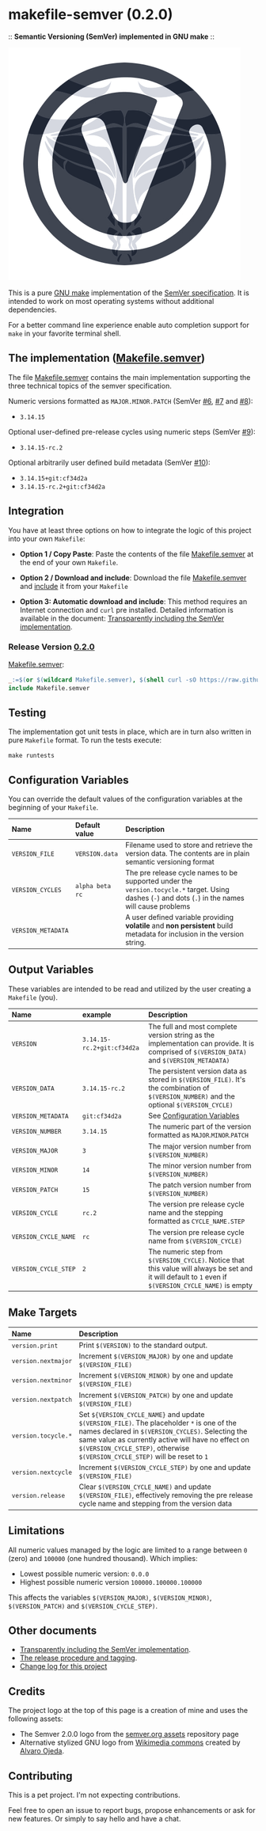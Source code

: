 # makefile-semver (0.2.0)

:: **Semantic Versioning (SemVer) implemented in GNU make** ::

![makefile-semver](./support/assets/makefile-semver-logo.png "makefile-semver logo")

This is a pure [GNU make](https://www.gnu.org/software/make/manual/) implementation of the [SemVer specification](https://semver.org/). It is intended to work on most operating systems without additional dependencies.

For a better command line experience enable auto completion support for `make` in your favorite terminal shell.

## The implementation ([Makefile.semver](./Makefile.semver))

The file [Makefile.semver](./Makefile.semver) contains the main implementation supporting the three technical topics of the semver specification.

Numeric versions formatted as `MAJOR.MINOR.PATCH` (SemVer [#6](https://semver.org/#spec-item-6), [#7](https://semver.org/#spec-item-7) and [#8](https://semver.org/#spec-item-8)):

- `3.14.15`

Optional user-defined pre-release cycles using numeric steps (SemVer [#9](https://semver.org/#spec-item-9)):

- `3.14.15-rc.2`

 Optional arbitrarily user defined build metadata (SemVer [#10](https://semver.org/#spec-item-10)):

- `3.14.15+git:cf34d2a`
- `3.14.15-rc.2+git:cf34d2a`

## Integration

You have at least three options on how to integrate the logic of this project into your own `Makefile`:

- **Option 1 / Copy Paste**: Paste the contents of the file [Makefile.semver](./Makefile.semver) at the end of your own `Makefile`.

- **Option 2 / Download and include**: Download the file [Makefile.semver](./Makefile.semver) and [include](https://www.gnu.org/software/make/manual/html_node/Include.html) it from your `Makefile`

- **Option 3: Automatic download and include**: This method requires an Internet connection and `curl` pre installed. Detailed information is available in the document: [Transparently including the SemVer implementation](./support/docs/auto-include.md).

### Release Version [0.2.0](https://github.com/malcos/makefile-semver/tree/0.2.0)

[Makefile.semver](https://github.com/malcos/makefile-semver/blob/0.2.0/Makefile.semver):

```Makefile
_:=$(or $(wildcard Makefile.semver), $(shell curl -sO https://raw.githubusercontent.com/malcos/makefile-semver/0.2.0/Makefile.semver))
include Makefile.semver
```

## Testing

The implementation got unit tests in place, which are in turn also written in pure `Makefile` format. To run the tests execute:

```shell
make runtests
```

## Configuration Variables

You can override the default values of the configuration variables at the beginning of your `Makefile`.

| Name | Default value | Description |
| :-- | :-- | :-- |
| `VERSION_FILE` | `VERSION.data` | Filename used to store and retrieve the version data. The contents are in plain semantic versioning format |
| `VERSION_CYCLES` | `alpha beta rc`| The pre release cycle names to be supported under the `version.tocycle.*` target. Using dashes (`-`) and dots (`.`) in the names will cause problems |
| `VERSION_METADATA` | | A user defined variable providing **volatile** and **non persistent** build metadata for inclusion in the version string. |

## Output Variables

These variables are intended to be read and utilized by the user creating a `Makefile` (you).

| Name | example | Description |
| :-- | :-- | :-- |
| `VERSION` | `3.14.15-rc.2+git:cf34d2a` | The full and most complete version string as the implementation can provide. It is comprised of `$(VERSION_DATA)` and `$(VERSION_METADATA)` |
| `VERSION_DATA` | `3.14.15-rc.2` | The persistent version data as stored in `$(VERSION_FILE)`. It's the combination of `$(VERSION_NUMBER)` and the optional `$(VERSION_CYCLE)` |
| `VERSION_METADATA` | `git:cf34d2a` | See [Configuration Variables](#configuration-variables) |
| `VERSION_NUMBER` | `3.14.15` | The numeric part of the version formatted as `MAJOR`.`MINOR`.`PATCH` |
| `VERSION_MAJOR` | `3` | The major version number from `$(VERSION_NUMBER)` |
| `VERSION_MINOR` | `14` | The minor version number from `$(VERSION_NUMBER)`
| `VERSION_PATCH` | `15` | The patch version number from `$(VERSION_NUMBER)` |
| `VERSION_CYCLE` | `rc.2` | The version pre release cycle name and the stepping formatted as `CYCLE_NAME.STEP` |
| `VERSION_CYCLE_NAME` | `rc` | The version pre release cycle name from `$(VERSION_CYCLE)` |
| `VERSION_CYCLE_STEP` | `2` | The numeric step from `$(VERSION_CYCLE)`. Notice that this value will always be set and it will default to `1` even if `$(VERSION_CYCLE_NAME)` is empty |

## Make Targets

| Name | Description |
| :-- | :-- |
| `version.print` | Print `$(VERSION)` to the standard output. |
| `version.nextmajor` | Increment `$(VERSION_MAJOR)` by one and update `$(VERSION_FILE)` |
| `version.nextminor` | Increment `$(VERSION_MINOR)` by one and update `$(VERSION_FILE)` |
| `version.nextpatch` | Increment `$(VERSION_PATCH)` by one and update `$(VERSION_FILE)` |
| `version.tocycle.*` | Set `${VERSION_CYCLE_NAME}` and update `$(VERSION_FILE)`. The placeholder `*` is one of the names declared in `$(VERSION_CYCLES)`. Selecting the same value as currently active will have no effect on `$(VERSION_CYCLE_STEP)`, otherwise `$(VERSION_CYCLE_STEP)` will be reset to `1` |
| `version.nextcycle` | Increment `$(VERSION_CYCLE_STEP)` by one and update `$(VERSION_FILE)` |
| `version.release` | Clear `$(VERSION_CYCLE_NAME)` and update `$(VERSION_FILE)`, effectively removing the pre release cycle name and stepping from the version data |

## Limitations

All numeric values managed by the logic are limited to a range between `0` (zero) and `100000` (one hundred thousand). Which implies:

- Lowest possible numeric version: `0.0.0`
- Highest possible numeric version `100000.100000.100000`

This affects the variables `$(VERSION_MAJOR)`, `$(VERSION_MINOR)`, `$(VERSION_PATCH)` and `$(VERSION_CYCLE_STEP)`.

## Other documents

- [Transparently including the SemVer implementation](./support/docs/auto-include.md).
- [The release procedure and tagging](./support/docs/release-procedure.md).
- [Change log for this project](./CHANGELOG.md)

## Credits

The project logo at the top of this page is a creation of mine and uses the following assets:

- The Semver 2.0.0 logo from the [semver.org assets](https://github.com/semver/semver.org/tree/gh-pages/assets) repository page
- Alternative stylized GNU logo from [Wikimedia commons](https://commons.wikimedia.org/wiki/File:Logo_Gnu.svg) created by [Alvaro Ojeda](https://es.wikipedia.org/wiki/Usuario:Alvarojedab).

## Contributing

This is a pet project. I'm not expecting contributions.

Feel free to open an issue to report bugs, propose enhancements or ask for new features. Or simply to say hello and have a chat.
